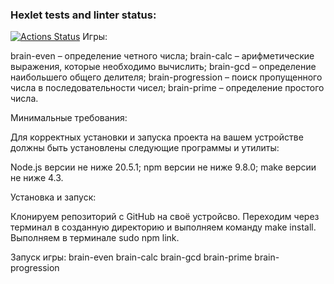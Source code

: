 ### Hexlet tests and linter status:
[![Actions Status](https://github.com/belov1van/frontend-project-44/actions/workflows/hexlet-check.yml/badge.svg)](https://github.com/belov1van/frontend-project-44/actions)
Игры:

brain-even – определение четного числа;
brain-calc – арифметические выражения, которые необходимо вычислить;
brain-gcd – определение наибольшего общего делителя;
brain-progression – поиск пропущенного числа в последовательности чисел;
brain-prime – определение простого числа.

Минимальные требования:

Для корректных установки и запуска проекта на вашем устройстве должны быть установлены следующие программы и утилиты:

Node.js версии не ниже 20.5.1;
npm версии не ниже 9.8.0;
make версии не ниже 4.3.

Установка и запуск:

Клонируем репозиторий с GitHub на своё устройсво.
Переходим через терминал в созданную директорию и выполняем команду make install.
Выполняем в терминале sudo npm link.

Запуск игры: brain-even brain-calc brain-gcd brain-prime brain-progression